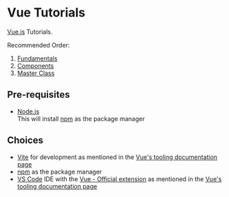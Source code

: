 # Vue Tutorials

[Vue.js](https://vuejs.org/) Tutorials.

Recommended Order:

1. [Fundamentals](./1-fundamentals)  
2. [Components](./2-components-temp)  
3. [Master Class](./3-masterclass)  

## Pre-requisites

* [Node.js](https://nodejs.org/en)  
  This will install [npm](https://nodejs.org/en/learn/getting-started/an-introduction-to-the-npm-package-manager) as the package manager

## Choices

* [Vite](https://vitejs.dev/) for development as mentioned in the [Vue's tooling documentation page](https://vuejs.org/guide/scaling-up/tooling.html#vite)
* [npm](https://nodejs.org/en/learn/getting-started/an-introduction-to-the-npm-package-manager) as the package manager
* [VS Code](https://code.visualstudio.com/) IDE with the [Vue - Official extension](https://marketplace.visualstudio.com/items?itemName=Vue.volar)  as mentioned in the [Vue's tooling documentation page](https://vuejs.org/guide/scaling-up/tooling.html#ide-support)
